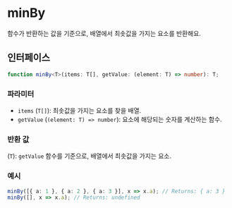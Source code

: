 # minBy

함수가 반환하는 값을 기준으로, 배열에서 최솟값을 가지는 요소를 반환해요.

## 인터페이스

```typescript
function minBy<T>(items: T[], getValue: (element: T) => number): T;
```

### 파라미터

- `items` (`T[]`): 최솟값을 가지는 요소를 찾을 배열.
- `getValue` (`(element: T) => number`): 요소에 해당되는 숫자를 계산하는 함수.

### 반환 값

(`T`): `getValue` 함수를 기준으로, 배열에서 최솟값을 가지는 요소.

### 예시

```typescript
minBy([{ a: 1 }, { a: 2 }, { a: 3 }], x => x.a); // Returns: { a: 3 }
minBy([], x => x.a); // Returns: undefined
```
